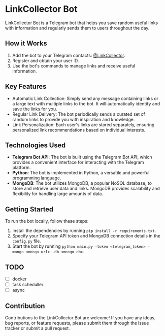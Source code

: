 # LinkCollector Bot

LinkCollector Bot is a Telegram bot that helps you save random useful links with information and regularly sends them to users throughout the day.

## How it Works

1. Add the bot to your Telegram contacts: [@LinkCollector](https://t.me/tg_linkerbot).
2. Register and obtain your user ID.
3. Use the bot's commands to manage links and receive useful information.

## Key Features

- Automatic Link Collection: Simply send any message containing links or a large text with multiple links to the bot. It will automatically identify and save the links for you.
- Regular Link Delivery: The bot periodically sends a curated set of random links to provide you with inspiration and knowledge.
- Link Personalization: Each user's links are stored separately, ensuring personalized link recommendations based on individual interests.

## Technologies Used

- **Telegram Bot API**: The bot is built using the Telegram Bot API, which provides a convenient interface for interacting with the Telegram platform.
- **Python**: The bot is implemented in Python, a versatile and powerful programming language.
- **MongoDB**: The bot utilizes MongoDB, a popular NoSQL database, to store and retrieve user data and links. MongoDB provides scalability and flexibility for handling large amounts of data.

## Getting Started

To run the bot locally, follow these steps:

1. Install the dependencies by running `pip install -r requirements.txt`.
2. Specify your Telegram API token and MongoDB connection details in the `config.py` file.
3. Start the bot by running `python main.py -token <telegram_token> -mongo <mongo_url> -db <mongo_db>`.

## TODO
- [ ] docker
- [ ] task scheduller
- [ ] async

## Contribution

Contributions to the LinkCollector Bot are welcome! If you have any ideas, bug reports, or feature requests, please submit them through the issue tracker or submit a pull request.
